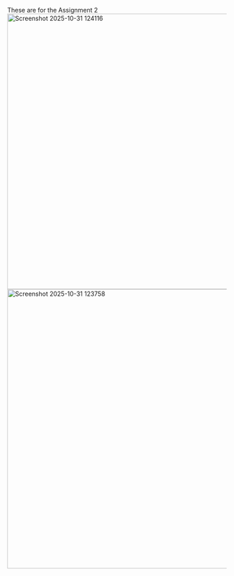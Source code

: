 


These are for the Assignment 2
<img width="1357" height="632" alt="Screenshot 2025-10-31 124116" src="https://github.com/user-attachments/assets/87bf758d-ca07-4c07-9bb2-a5f3ee3215f5" />
<img width="630" height="641" alt="Screenshot 2025-10-31 123758" src="https://github.com/user-attachments/assets/600cb75a-d180-439f-91d7-f88e8b5770fe" />
